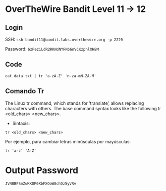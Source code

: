 # OverTheWire Bandit Level 11 -> 12

## Login 

SSH: ```ssh bandit11@bandit.labs.overthewire.org -p 2220```

Password: ```6zPeziLdR2RKNdNYFNb6nVCKzphlXHBM```

## Code


``` 
cat data.txt | tr 'a-zA-Z' 'n-za-mN-ZA-M'

```

## Comando Tr

The Linux tr command, which stands for ’translate’, allows replacing characters with others. The base command syntax looks like the following tr <old_chars> <new_chars>.

* Sintaxis:

``` 
tr <old_chars> <new_chars>
```

Por ejemplo, para cambiar letras minúsculas por mayúsculas:

```
tr 'a-z' 'A-Z'
```



# Output Password

```
JVNBBFSmZwKKOP0XbFXOoW8chDz5yVRv
```

``````
